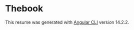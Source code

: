 # Thebook

This resume was generated with [Angular CLI](https://github.com/angular/angular-cli) version 14.2.2.
